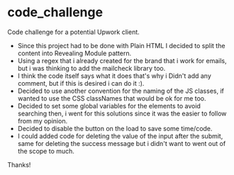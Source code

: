 # code_challenge
Code challenge for a potential Upwork client.

- Since this project had to be done with Plain HTML I decided to split the content into Revealing Module pattern.
- Using a regex that i already created for the brand that i work for emails, but i was thinking to add the mailcheck library too.
- I think the code itself says what it does that's why i Didn't add any comment, but if this is desired i can do it :).
- Decided to use another convention for the naming of the JS classes, if wanted to use the CSS classNames that would be ok for me too.
- Decided to set some global variables for the elements to avoid searching then, i went for this solutions since it was the easier to follow from my opinion.
- Decided to disable the button on the load to save some time/code.
- I could added code for deleting the value of the input after the submit, same for deleting the success message but i didn't want to went out of the scope to much.

Thanks!
